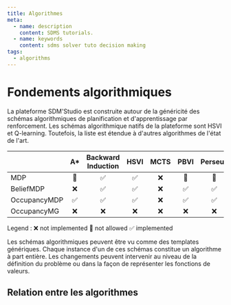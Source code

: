 ```yaml
---
title: Algorithmes
meta:
  - name: description
    content: SDMS tutorials.
  - name: keywords
    content: sdms solver tuto decision making 
tags:
  - algorithms
---
```


# Fondements algorithmiques

<link rel="stylesheet" href="https://cdnjs.cloudflare.com/ajax/libs/KaTeX/0.5.1/katex.min.css">
<link rel="stylesheet" href="https://cdn.jsdelivr.net/github-markdown-css/2.2.1/github-markdown.css"/>

La plateforme SDM'Studio est construite autour de la généricité des schémas algorithmiques de planification et d'apprentissage par renforcement. Les schémas algorithmique natifs de la plateforme sont HSVI et Q-learning. Toutefois, la liste est étendue à d'autres algorithmes de l'état de l'art.



|              |         A*         | Backward Induction |        HSVI        | MCTS  |        PBVI        |      Perseus       |     Q-Learning     | REINFORCE | SARSA |  Value Iteration   |
| :----------- | :----------------: | :----------------: | :----------------: | :---: | :----------------: | :----------------: | :----------------: | :-------: | :---: | :----------------: |
| MDP          |  :no_entry_sign:   | :white_check_mark: | :white_check_mark: |  :x:  |  :no_entry_sign:   |  :no_entry_sign:   | :white_check_mark: |    :x:    |  :x:  | :white_check_mark: |
| BeliefMDP    |  :x:   | :white_check_mark: | :white_check_mark: |  :x:  | :white_check_mark: | :white_check_mark: | :white_check_mark: |    :x:    |  :x:  |  :no_entry_sign:   |
| OccupancyMDP | :white_check_mark: | :white_check_mark: | :white_check_mark: |  :x:  | :white_check_mark: | :white_check_mark: | :white_check_mark: |    :x:    |  :x:  |  :no_entry_sign:   |
| OccupancyMG  |        :x:         |        :x:         |        :x:         |  :x:  |        :x:         |        :x:         |        :x:         |    :x:    |  :x:  |  :no_entry_sign:   |

Legend :  :x: not implemented :no_entry_sign: not allowed  :white_check_mark: implemented

Les schémas algorithmiques peuvent être vu comme des templates génériques. Chaque instance d'un de ces schémas constitue un algorithme à part entière. Les changements peuvent intervenir au niveau de la définition du problème ou dans la façon de représenter les fonctions de valeurs. 

## Relation entre les algorithmes


<ImageZoom img="/assets/img/algoUML.png" title="Relations between algorithms" max_width="800"/>